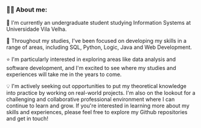### 👍🏽 About me:



🌱  I'm currently an undergraduate student studying Information Systems at Universidade Vila Velha.

📗 Throughout my studies, I've been focused on developing my skills in a range of areas, including SQL, Python, Logic, Java and Web Development.

⭐ I'm particularly interested in exploring areas like data analysis and software development, and I'm excited to see where my studies and experiences will take me in the years to come.

💡 I'm actively seeking out opportunities to put my theoretical knowledge into practice by working on real-world projects. I'm also on the lookout for a challenging and collaborative professional environment where I can continue to learn and grow. If you're interested in learning more about my skills and experiences, please feel free to explore my Github repositories and get in touch!
